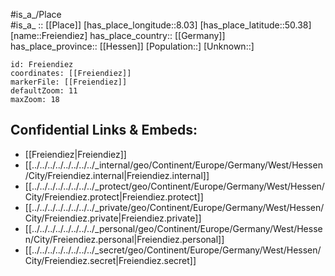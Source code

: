 ﻿---
location: [50.38,8.03] 
mapzoom: [7,12] 
mapmarker: city 
type: City
tags:
- geo/City


SpocWebEntityId: 30253
isDeleted: false
confidential: public

---
#is_a_/Place  
#is_a_ :: [[Place]] 
[has_place_longitude::8.03] 
[has_place_latitude::50.38] 
[name::Freiendiez] 
has_place_country:: [[Germany]]  
has_place_province:: [[Hessen]] 
[Population::] 
[Unknown::] 


```leaflet
id: Freiendiez
coordinates: [[Freiendiez]] 
markerFile: [[Freiendiez]] 
defaultZoom: 11 
maxZoom: 18
```


## Confidential Links & Embeds: 
- [[Freiendiez|Freiendiez]]  
- [[../../../../../../../../_internal/geo/Continent/Europe/Germany/West/Hessen/City/Freiendiez.internal|Freiendiez.internal]] 
- [[../../../../../../../../_protect/geo/Continent/Europe/Germany/West/Hessen/City/Freiendiez.protect|Freiendiez.protect]] 
- [[../../../../../../../../_private/geo/Continent/Europe/Germany/West/Hessen/City/Freiendiez.private|Freiendiez.private]] 
- [[../../../../../../../../_personal/geo/Continent/Europe/Germany/West/Hessen/City/Freiendiez.personal|Freiendiez.personal]] 
- [[../../../../../../../../_secret/geo/Continent/Europe/Germany/West/Hessen/City/Freiendiez.secret|Freiendiez.secret]] 
